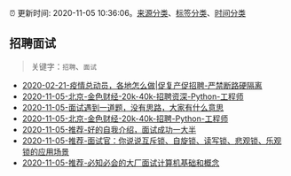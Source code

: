 :alarm_clock: 更新时间: 2020-11-05 10:36:06。[来源分类](../README.md)、[标签分类](../TAGS.md)、[时间分类](../TIMELINE.md)

## 招聘面试


> 关键字：`招聘`、`面试`



- [2020-02-21-疫情总动员，各地怎么做|促复产促招聘-严禁断路硬隔离](http://m.china.caixin.com/m/2020-02-22/101519091.html) 
- [2020-11-05-北京-金色财经-20k-40k-招聘资深-Python-工程师](https://www.v2ex.com/t/722107) 
- [2020-11-05-面试遇到一道题，没有思路，大家有什么意思](https://www.v2ex.com/t/722099) 
- [2020-11-05-北京-金色财经-20k-40k-招聘-Python-工程师](https://www.v2ex.com/t/722095) 
- [2020-11-05-推荐-好的自我介绍，面试成功一大半](https://toutiao.io/k/lpyu6km) 
- [2020-11-05-推荐-面试官：你说说互斥锁、自旋锁、读写锁、悲观锁、乐观锁的应用场景](https://toutiao.io/k/vhisgi9) 
- [2020-11-05-推荐-必知必会的大厂面试计算机基础和概念](https://toutiao.io/k/xvy1us5) 